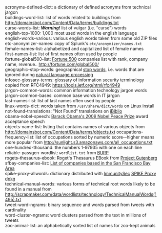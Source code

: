 acronyms-defined-dict: a dictionary of defined acronyms from technical jargon  
buildings-word-list: list of words related to buildings from <http://domainsbot.com/Content/Data/terms/buildings.txt>  
curse-words-list: _**Warning!**_ list of vulgar (i.e. "curse") words   
english-top-1000: 1,000 most used words in the english language  
english-words-various: various english words taken from some old ZIP files  
etc-anonymizer-names: copy of Splunk's `etc/anonymizer/names.txt`  
female-names-list: alphabetized and capitalized list of female names  
first-names-list: list of first names often used by people  
fortune-global500-list: [Fortune 500](https://en.wikipedia.org/wiki/Fortune_500) companies list with rank, company name, revenue.. <http://fortune.com/global500/>  
geographic-stop-words: geographical [stop words](https://en.wikipedia.org/wiki/Stop_words), i.e. words that are ignored during [natural language processing](https://en.wikipedia.org/wiki/Natural-language_processing)  
infosec-glossary-terms: glossary of information security terminology copied from RFC4949: <https://tools.ietf.org/html/rfc4949>  
jargon-common-words: common information technology jargon words  
jargon-common-bases: common base words in IT jargon  
last-names-list: list of last names often used by people  
linux-words-dict: words taken from `/usr/share/dict/words` on Linux install  
not-found-translations: "Not Found" translations on [iBiblio](http://ibiblio.org)  
obama-nobel-speech: [Barack Obama's 2009 Nobel Peace Prize](https://en.wikipedia.org/wiki/2009_Nobel_Peace_Prize#Barack_Obama) award acceptance speech  
objects-name-list: listing that contains names of various objects from <http://domainsbot.com/Content/Data/terms/objects.txt>
occupations-frequency-list: list of occupations sorted by numeric score--higher means more popular from <http://sunlight.s3.amazonaws.com/all_occupations.txt>  
one-hundred-thousand: the numbers 1-97935 with one on each line  
reliable-passgen-wordlist: `wordlist.txt` from [BURP](https://github.com/jwmarshall/BURP "Beaituful Unique Reliable Password generator")   
rogets-thesaurus-ebook: Roget's Thesaurus EBook from [Project Gutenberg](https://www.gutenberg.org)  
sfbay-companies-list: [List of companies based in the San Francisco Bay Area](https://en.wikipedia.org/wiki/List_of_companies_based_in_the_San_Francisco_Bay_Area)  
spike-proxy-allwords: dictionary distributed with [ImmunitySec](http://www.immunitysec.com/ "Immunity Inc.") [SPIKE Proxy dpkg](https://packages.debian.org/sid/net/spikeproxy)  
technical-manual-words: various forms of technical root words likely to be found in a manual from <http://scrapmaker.com/data/wordlists/technology/TechnicalManualWords(1495).txt>  
tweet-word-ngrams: binary sequence and words parsed from tweets with cardinality  
word-cluster-ngrams: word clusters parsed from the text in millions of tweets  
zoo-animal-list: an alphabetically sorted list of names for zoo-kept animals  
